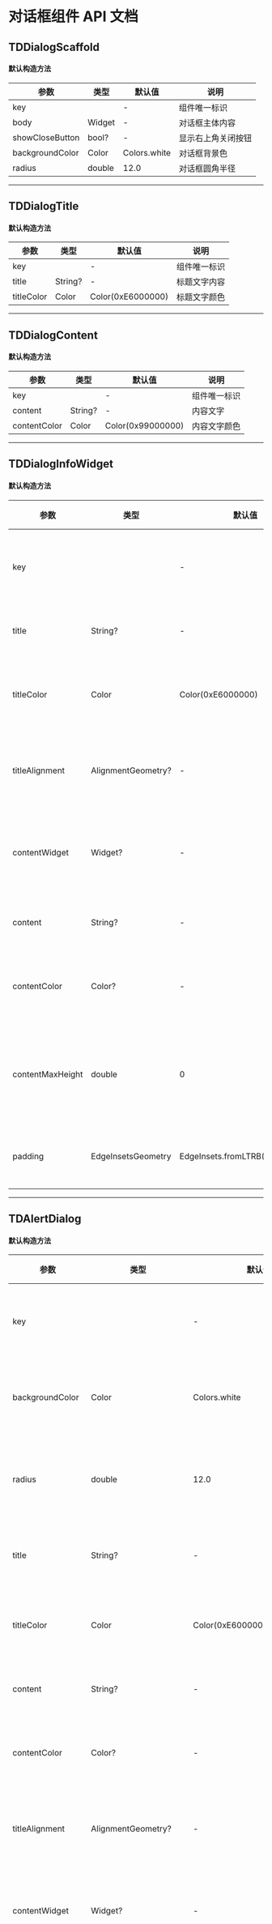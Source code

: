 # 对话框组件 API 文档

## TDDialogScaffold
#### 默认构造方法

| 参数 | 类型 | 默认值 | 说明 |
| --- | --- | --- | --- |
| key |  | - | 组件唯一标识 |
| body | Widget | - | 对话框主体内容 |
| showCloseButton | bool? | - | 显示右上角关闭按钮 |
| backgroundColor | Color | Colors.white | 对话框背景色 |
| radius | double | 12.0 | 对话框圆角半径 |

---

## TDDialogTitle
#### 默认构造方法

| 参数 | 类型 | 默认值 | 说明 |
| --- | --- | --- | --- |
| key |  | - | 组件唯一标识 |
| title | String? | - | 标题文字内容 |
| titleColor | Color | Color(0xE6000000) | 标题文字颜色 |

---

## TDDialogContent
#### 默认构造方法

| 参数 | 类型 | 默认值 | 说明 |
| --- | --- | --- | --- |
| key |  | - | 组件唯一标识 |
| content | String? | - | 内容文字 |
| contentColor | Color | Color(0x99000000) | 内容文字颜色 |

---

## TDDialogInfoWidget
#### 默认构造方法

| 参数 | 类型 | 默认值 | 说明 |
| --- | --- | --- | --- |
| key |  | - | 组件唯一标识 |
| title | String? | - | 信息标题 |
| titleColor | Color | Color(0xE6000000) | 标题文字颜色 |
| titleAlignment | AlignmentGeometry? | - | 标题对齐方式 |
| contentWidget | Widget? | - | 自定义内容组件 |
| content | String? | - | 内容文字 |
| contentColor | Color? | - | 内容文字颜色 |
| contentMaxHeight | double | 0 | 内容区域最大高度 |
| padding | EdgeInsetsGeometry | EdgeInsets.fromLTRB(24,32,24,0) | 内容内边距 |

---

## TDAlertDialog
#### 默认构造方法

| 参数 | 类型 | 默认值 | 说明 |
| --- | --- | --- | --- |
| key |  | - | 组件唯一标识 |
| backgroundColor | Color | Colors.white | 对话框背景色 |
| radius | double | 12.0 | 对话框圆角半径 |
| title | String? | - | 主标题内容 |
| titleColor | Color | Color(0xE6000000) | 标题文字颜色 |
| content | String? | - | 正文内容 |
| contentColor | Color? | - | 正文文字颜色 |
| titleAlignment | AlignmentGeometry? | - | 标题对齐方式 |
| contentWidget | Widget? | - | 自定义正文组件 |
| contentMaxHeight | double | 0 | 正文区域最大高度 |
| leftBtn | TDDialogButtonOptions? | - | 左侧按钮配置 |
| rightBtn | TDDialogButtonOptions? | - | 右侧按钮配置 |
| showCloseButton | bool? | - | 显示关闭按钮 |
| padding | EdgeInsets | EdgeInsets.fromLTRB(24,32,24,0) | 内容内边距 |
| buttonWidget | Widget? | - | 自定义按钮组件 |

#### 工厂构造方法
| 名称 | 说明 |
| --- | --- |
| TDAlertDialog.vertical | 纵向排列按钮样式 |

---

## TDImageDialog
#### 默认构造方法

| 参数 | 类型 | 默认值 | 说明 |
| --- | --- | --- | --- |
| key |  | - | 组件唯一标识 |
| image | Image | - | 显示的图片 |
| imagePosition | TDDialogImagePosition | top | 图片显示位置 |
| backgroundColor | Color | Colors.white | 对话框背景色 |
| radius | double | 12.0 | 对话框圆角半径 |

---

## TDDialogButton
#### 默认构造方法

| 参数 | 类型 | 默认值 | 说明 |
| --- | --- | --- | --- |
| key |  | - | 组件唯一标识 |
| buttonText | String? | - | 按钮文字 |
| buttonTextColor | Color? | - | 文字颜色 |
| buttonTextSize | double? | - | 文字大小 |
| buttonTextFontWeight | FontWeight | FontWeight.w600 | 文字粗细 |
| buttonStyle | TDButtonStyle? | - | 按钮样式 |
| buttonType | TDButtonType? | - | 按钮类型 |
| buttonTheme | TDButtonTheme? | - | 按钮主题 |
| onPressed | Function() | - | 点击回调 |
| height | double | 40 | 按钮高度 |
| width | double? | - | 按钮宽度 |
| isBlock | bool | true | 块级显示 |

---

## 按钮布局组件

### HorizontalNormalButtons
#### 默认构造方法

| 参数 | 类型 | 默认值 | 说明 |
| --- | --- | --- | --- |
| key |  | - | 组件唯一标识 |
| leftBtn | TDDialogButtonOptions | - | 左侧按钮配置 |
| rightBtn | TDDialogButtonOptions | - | 右侧按钮配置 |

### HorizontalTextButtons
#### 默认构造方法

| 参数 | 类型 | 默认值 | 说明 |
| --- | --- | --- | --- |
| key |  | - | 组件唯一标识 |
| leftBtn | TDDialogButtonOptions | - | 左侧按钮配置 |
| rightBtn | TDDialogButtonOptions | - | 右侧按钮配置 |